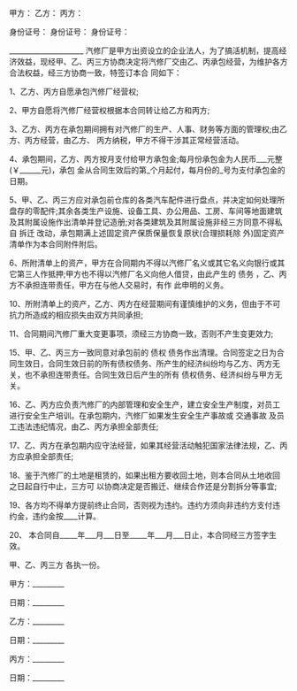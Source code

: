
 


甲方： 乙方： 丙方：


身份证号： 身份证号： 身份证号：


_____________________ 汽修厂是甲方出资设立的企业法人，为了搞活机制，提高经济效益，现经甲、乙、丙三方协商决定将汽修厂交由乙、丙承包经营，为维护各方合法权益，经三方协商一致，特签订本合 同如下：


1、乙方、丙方自愿承包汽修厂经营权;


2、甲方自愿将汽修厂经营权根据本合同转让给乙方和丙方;


3、乙方、丙方在承包期间拥有对汽修厂的生产、人事、财务等方面的管理权;由乙方、丙方经营，由乙方、 丙方纳税，甲方不得干涉其正常经营活动。


4、承包期间，乙方、丙方按月支付给甲方承包金;每月份承包金为人民币___元整(￥______元)，承包 金从合同生效后的第_个月起付，每月份的_号为支付承包金的日期。


5、甲、乙、丙三方应对承包前仓库的各类汽车配件进行盘点，并决定如何处理所盘存的零配件;其余各类生产设施、设备工具、办公用品、工房、车间等地面建筑及其附属设施作出清单并登记造册;对各类建筑及其附属设施非经三方同意不得私自
拆迁
改动，承包期满上述固定资产保质保量恢复原状(合理损耗除 外)固定资产清单作为本合同附件附后。


6、所附清单上的资产，甲方在合同期内不得以汽修厂名义或其它名义向银行或其它第三人作抵押;甲方也不得以汽修厂名义向他人借贷，由此产生的
债务
，乙、丙方不承担连带责任，甲方在与他人交易时，有作 此申明的义务。


10、所附清单上的资产，乙方、丙方在经营期间有谨慎维护的义务，但由于不可抗力所造成的相应损失由双方共同承担;


11、合同期间汽修厂重大变更事项，须经三方协商一致，否则不产生变更效力;


15、甲、乙、丙三方一致同意对承包前的
债权
债务作出清理。合同签定之日为合同生效日，合同生效日前的所有债权债务、所产生的经济纠纷均与乙方、丙方无关，也不承担连带责任。合同生效日后产生的所有 债权债务、经济纠纷与甲方无关。


16、乙、丙方应负责汽修厂的内部管理和安全生产，建立安全生产制度，对员工进行安全生产培训。在承包期内，汽修厂如果发生安全生产事故或
交通事故
及员工违法违纪情况，由乙、丙方承担全部责任;


17、乙、丙方在承包期内应守法经营，如果其经营活动触犯国家法律法规，乙、丙方应承担全部责任;


18、鉴于汽修厂的土地是租赁的，如果出租方要收回土地，则本合同从土地收回之日起自行中止，三方可 以协商决定是否搬迁、继续合作还是分割拆分等事宜;


19、各方均不得单方提前终止合同，否则视为违约。违约方须向非违约方支付违约金，违约金按____计算。


20、 本合同自_____年___月___日至_____年___月___日止，本合同经三方签字生效。


甲、乙、丙三方 各执一份。


甲方：_________


日期：_________


乙方：_________


日期：_________


丙方：_________


日期：_________
 


 

 
 
 
 
 
  


  
 

  


  


  
 
 
 
 


